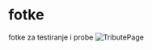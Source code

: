 # fotke
fotke za testiranje i probe
![TributePage](https://user-images.githubusercontent.com/74489673/99238094-98dea480-27f9-11eb-86de-2abae9406fdd.png)
